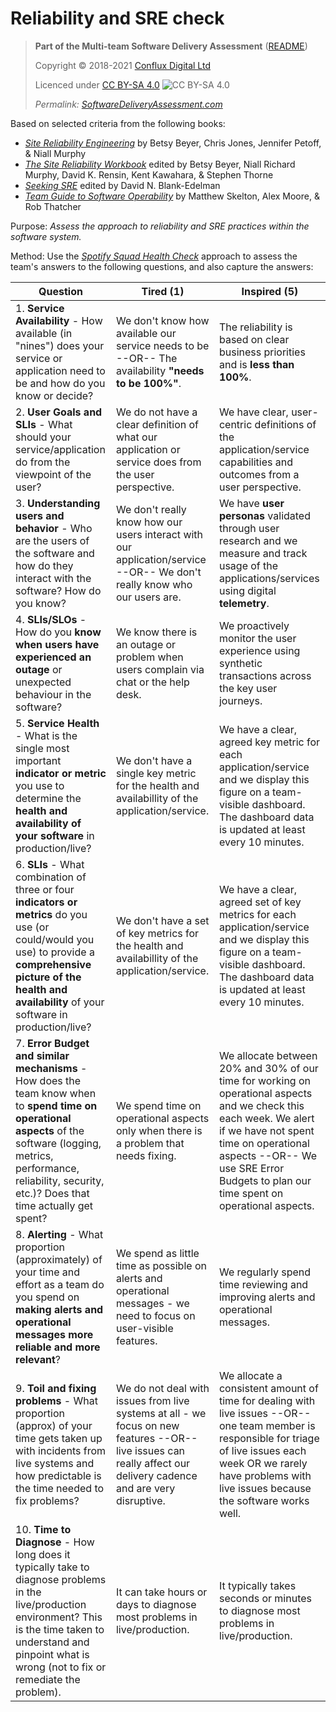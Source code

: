 # Reliability and SRE check

> **Part of the Multi-team Software Delivery Assessment** ([README](README.md))
> 
> Copyright © 2018-2021 [Conflux Digital Ltd](https://confluxdigital.net/)
> 
> Licenced under [CC BY-SA 4.0](https://creativecommons.org/licenses/by-sa/4.0/) ![CC BY-SA 4.0](https://licensebuttons.net/l/by-sa/3.0/88x31.png)
>
> _Permalink: [SoftwareDeliveryAssessment.com](http://SoftwareDeliveryAssessment.com/)_ 

Based on selected criteria from the following books:

* [_Site Reliability Engineering_](https://sre.google/sre-book/table-of-contents/) by Betsy Beyer, Chris Jones, Jennifer Petoff, & Niall Murphy
* [_The Site Reliability Workbook_](https://sre.google/workbook/table-of-contents/) edited by Betsy Beyer, Niall Richard Murphy, David K. Rensin, Kent Kawahara, & Stephen Thorne
* [_Seeking SRE_](https://www.oreilly.com/library/view/seeking-sre/9781491978856/) edited by David N. Blank-Edelman
* [_Team Guide to Software Operability_](http://operabilitybook.com/) by Matthew Skelton, Alex Moore, & Rob Thatcher

Purpose: *Assess the approach to reliability and SRE practices within the software system.* 

Method: Use the [*Spotify Squad Health Check*](https://labs.spotify.com/2014/09/16/squad-health-check-model/) approach to assess the team's answers to the following questions, and also capture the answers:

| **Question**                                                                                                                                                                           | **Tired (1)**                                                                    | **Inspired (5)**                                                                                                                                                                                                                     |
| -------------------------------------------------------------------------------------------------------------------------------------------------------------------------------------- | -------------------------------------------------------------------------------- | ------------------------------------------------------------------------------------------------------------------------------------------------------------------------------------------------------------------------------------ |
| 1\. **Service Availability** - How available (in "nines") does your service or application need to be and how do you know or decide?                                                                    | We don't know how available our service needs to be --OR-- The availability **"needs to be 100%"**.                           | The reliability is based on clear business priorities and is **less than 100%**.                                                                                                                                                 |
| 2\. **User Goals and SLIs** - What should your service/application do from the viewpoint of the user?                                                                | We do not have a clear definition of what our application or service does from the user perspective.                           | We have clear, user-centric definitions of the application/service capabilities and outcomes from a user perspective.                                                                                                                                                 |
| 3\. **Understanding users and behavior** - Who are the users of the software and how do they interact with the software? How do you know?                                                                                   | We don't really know how our users interact with our application/service --OR-- We don't really know who our users are.                                         | We have **user personas** validated through user research and we measure and track usage of the applications/services using digital **telemetry**.                                                                                                                                                                                  |
| 4\. **SLIs/SLOs** - How do you **know when users have experienced an outage** or unexpected behaviour in the software?                                                    | We know there is an outage or problem when users complain via chat or the help desk.                                      | We proactively monitor the user experience using synthetic transactions across the key user journeys.                                                                                                                                                                                         |
| 5\. **Service Health** - What is the single most important **indicator or metric** you use to determine the **health and availability of your software** in production/live?                                                          | We don't have a single key metric for the health and availabillity of the application/service.                   | We have a clear, agreed key metric for each application/service and we display this figure on a team-visible dashboard. The dashboard data is updated at least every 10 minutes.                                                                                                                                                                |
| 6\. **SLIs** - What combination of three or four **indicators or metrics** do you use (or could/would you use) to provide a **comprehensive picture of the health and availability** of your software in production/live?                                                       | We don't have a set of key metrics for the health and availabillity of the application/service.                                | We have a clear, agreed set of key metrics for each application/service and we display this figure on a team-visible dashboard. The dashboard data is updated at least every 10 minutes.                                                                                                                               |
| 7\. **Error Budget and similar mechanisms** - How does the team know when to **spend time on operational aspects** of the software (logging, metrics, performance, reliability, security, etc.)? Does that time actually get spent?                                                    | We spend time on operational aspects only when there is a problem that needs fixing.                                     | We allocate between 20% and 30% of our time for working on operational aspects and we check this each week. We alert if we have not spent time on operational aspects --OR-- We use SRE Error Budgets to plan our time spent on operational aspects.                                                                              |
| 8\. **Alerting** - What proportion (approximately) of your time and effort as a team do you spend on **making alerts and operational messages more reliable and more relevant**?                                                                                       | We spend as little time as possible on alerts and operational messages - we need to focus on user-visible features.                                | We regularly spend time reviewing and improving alerts and operational messages.                                                                                                                                                      |
| 9\. **Toil and fixing problems** - What proportion (approx) of your time gets taken up with incidents from live systems and how predictable is the time needed to fix problems?                                    | We do not deal with issues from live systems at all - we focus on new features --OR-- live issues can really affect our delivery cadence and are very disruptive.                     | We allocate a consistent amount of time for dealing with live issues --OR-- one team member is responsible for triage of live issues each week OR we rarely have problems with live issues because the software works well. | 
| 10\. **Time to Diagnose** - How long does it typically take to diagnose problems in the live/production environment? This is the time taken to understand and pinpoint what is wrong (not to fix or remediate the problem).                                    | It can take hours or days to diagnose most problems in live/production.                     | It typically takes seconds or minutes to diagnose most problems in live/production. |